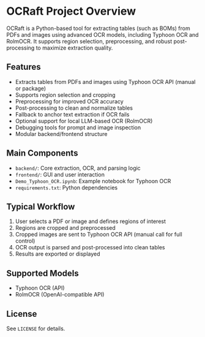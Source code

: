# OCRaft Project Overview

OCRaft is a Python-based tool for extracting tables (such as BOMs) from PDFs and images using advanced OCR models, including Typhoon OCR and RolmOCR. It supports region selection, preprocessing, and robust post-processing to maximize extraction quality.

## Features
- Extracts tables from PDFs and images using Typhoon OCR API (manual or package)
- Supports region selection and cropping
- Preprocessing for improved OCR accuracy
- Post-processing to clean and normalize tables
- Fallback to anchor text extraction if OCR fails
- Optional support for local LLM-based OCR (RolmOCR)
- Debugging tools for prompt and image inspection
- Modular backend/frontend structure

## Main Components
- `backend/`: Core extraction, OCR, and parsing logic
- `frontend/`: GUI and user interaction
- `Demo_Typhoon_OCR.ipynb`: Example notebook for Typhoon OCR
- `requirements.txt`: Python dependencies

## Typical Workflow
1. User selects a PDF or image and defines regions of interest
2. Regions are cropped and preprocessed
3. Cropped images are sent to Typhoon OCR API (manual call for full control)
4. OCR output is parsed and post-processed into clean tables
5. Results are exported or displayed

## Supported Models
- Typhoon OCR (API)
- RolmOCR (OpenAI-compatible API)

## License
See `LICENSE` for details.
